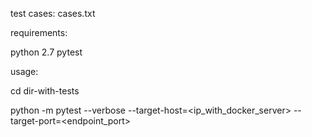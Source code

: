 test cases:
cases.txt

requirements:

python 2.7
pytest 

usage:

cd dir-with-tests

python -m pytest --verbose --target-host=<ip_with_docker_server> --target-port=<endpoint_port>